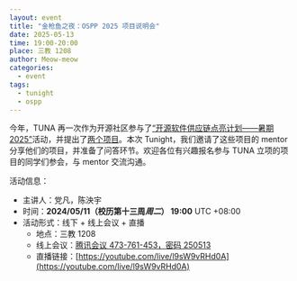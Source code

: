 ```yaml
---
layout: event
title: "金枪鱼之夜：OSPP 2025 项目说明会"
date: 2025-05-13
time: 19:00-20:00
place: 三教 1208
author: Meow-meow
categories:
  - event
tags:
  - tunight
  - ospp
---
```


今年，TUNA 再一次作为开源社区参与了[“开源软件供应链点亮计划——暑期2025”](https://summer-ospp.ac.cn)活动，并提出了[两个项目](https://tuna.moe/blog/2025/ospp-summer-2025/)。本次 Tunight，我们邀请了这些项目的 mentor 分享他们的项目，并准备了问答环节。欢迎各位有兴趣报名参与 TUNA 立项的项目的同学们参会，与 mentor 交流沟通。

活动信息：

* 主讲人：党凡，陈泱宇
* 时间：**2024/05/11（校历第十三周*周二*） 19:00** UTC +08:00
* 活动形式：线下 + 线上会议 + 直播
  * 地点：三教 1208
  * 线上会议：[腾讯会议 473-761-453，密码 250513](https://meeting.tencent.com/dm/khNLnkHZed8B)
  * 直播链接：[https://youtube.com/live/l9sW9vRHd0A](https://youtube.com/live/l9sW9vRHd0A)
